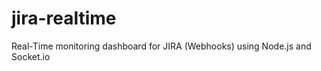 jira-realtime
=============

Real-Time monitoring dashboard for JIRA (Webhooks) using Node.js and Socket.io
